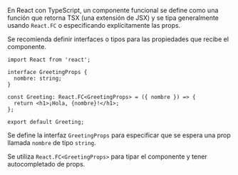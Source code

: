 En React con TypeScript, un componente funcional se define como una función que retorna TSX (una extensión de JSX) y se tipa generalmente usando `React.FC` o especificando explícitamente las props. 

Se recomienda definir interfaces o tipos para las propiedades que recibe el componente.

```tsx
import React from 'react';

interface GreetingProps {
  nombre: string;
}

const Greeting: React.FC<GreetingProps> = ({ nombre }) => {
  return <h1>¡Hola, {nombre}!</h1>;
};

export default Greeting;

```

Se define la interfaz `GreetingProps` para especificar que se espera una prop llamada `nombre` de tipo `string`.

Se utiliza `React.FC<GreetingProps>` para tipar el componente y tener autocompletado de props.




